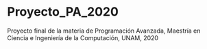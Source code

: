 # Proyecto_PA_2020
Proyecto final de la materia de Programación Avanzada, Maestría en Ciencia e Ingeniería de la Computación, UNAM, 2020
